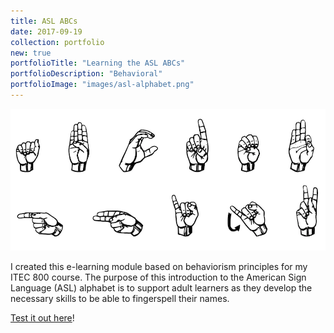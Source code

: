 ```yaml
---
title: ASL ABCs
date: 2017-09-19
collection: portfolio
new: true
portfolioTitle: "Learning the ASL ABCs"
portfolioDescription: "Behavioral"
portfolioImage: "images/asl-alphabet.png"
---
```


![ASL ABCS Screenshot](/images/asl-splash.png)

I created this e-learning module based on behaviorism principles for my ITEC 800 course. The purpose of this introduction to the American Sign Language (ASL) alphabet is to support adult learners as they develop the necessary skills to be able to fingerspell their names.

[Test it out here](/extra/asl-abcs)! 